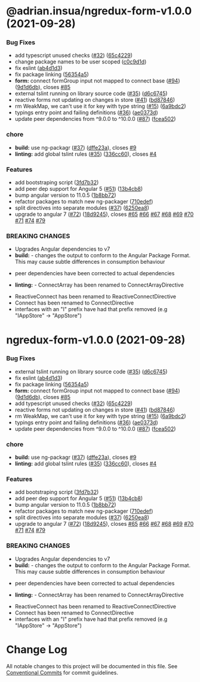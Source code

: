 # @adrian.insua/ngredux-form-v1.0.0 (2021-09-28)


### Bug Fixes

* add typescript unused checks ([#32](https://github.com/AdrianInsua/platform/issues/32)) ([65c4229](https://github.com/AdrianInsua/platform/commit/65c4229313eda49fec3b5da187ae010cc32b3eaa))
* change package names to be user scoped ([c0c9d1d](https://github.com/AdrianInsua/platform/commit/c0c9d1d87bc40078c5da8dd5c3ab2ffab1ccc54a))
* fix eslint ([ab4d1d3](https://github.com/AdrianInsua/platform/commit/ab4d1d335d90ecdba5df3c517fff1eb37719a13f))
* fix package linking ([56354a5](https://github.com/AdrianInsua/platform/commit/56354a51d7af9fa6b231144bdf43b744aec086f4))
* **form:** connect formGroup input not mapped to connect base ([#94](https://github.com/AdrianInsua/platform/issues/94)) ([9d1d6db](https://github.com/AdrianInsua/platform/commit/9d1d6dba87511f35894a467532bd698f5043a58e)), closes [#85](https://github.com/AdrianInsua/platform/issues/85)
* external tslint running on library source code ([#35](https://github.com/AdrianInsua/platform/issues/35)) ([d6c6745](https://github.com/AdrianInsua/platform/commit/d6c674502dd2e1d0f0d1a593e8568765e5c290ab))
* reactive forms not updating on changes in store ([#41](https://github.com/AdrianInsua/platform/issues/41)) ([bd87846](https://github.com/AdrianInsua/platform/commit/bd87846389225a09973c40f71dfd0989da3fcb29))
* rm WeakMap, we can't use it for key with type string ([#15](https://github.com/AdrianInsua/platform/issues/15)) ([6a9bdc2](https://github.com/AdrianInsua/platform/commit/6a9bdc240e5b0e1e7eba9383697fa5f7cf382a43))
* typings entry point and failing definitions ([#36](https://github.com/AdrianInsua/platform/issues/36)) ([ae0373d](https://github.com/AdrianInsua/platform/commit/ae0373d2cdaa9c6a525b195c41dd342c47175a60))
* update peer dependencies from ^9.0.0 to ^10.0.0 ([#87](https://github.com/AdrianInsua/platform/issues/87)) ([fcea502](https://github.com/AdrianInsua/platform/commit/fcea502f44cff441737c51ebf539268c594e9bfa))


### chore

* **build:** use ng-packagr ([#37](https://github.com/AdrianInsua/platform/issues/37)) ([dffe23a](https://github.com/AdrianInsua/platform/commit/dffe23ade3417bdb5f58cecdf760039be771bc92)), closes [#9](https://github.com/AdrianInsua/platform/issues/9)
* **linting:** add global tslint rules ([#35](https://github.com/AdrianInsua/platform/issues/35)) ([336cc60](https://github.com/AdrianInsua/platform/commit/336cc60921119bc5f5c7d22d9a364db93fef244b)), closes [#4](https://github.com/AdrianInsua/platform/issues/4)


### Features

* add bootstraping script ([3fd7b32](https://github.com/AdrianInsua/platform/commit/3fd7b32faf69346e020eb5f991ffba47e445c243))
* add peer dep support for Angular 5 ([#51](https://github.com/AdrianInsua/platform/issues/51)) ([13b4cb8](https://github.com/AdrianInsua/platform/commit/13b4cb828a0f0fd44d8a20cbb0f3259fe7cbaa4d))
* bump angular version to 11.0.5 ([1b8bb72](https://github.com/AdrianInsua/platform/commit/1b8bb72a0fea50c583dc9d943dac5506a2ba0ff4))
* refactor packages to match new ng-packager ([710edef](https://github.com/AdrianInsua/platform/commit/710edefc2d23b0a731254c3af16969331036d94f))
* split directives into separate modules ([#37](https://github.com/AdrianInsua/platform/issues/37)) ([6250ea8](https://github.com/AdrianInsua/platform/commit/6250ea8cbe7dc498a79b34c7f31323e1bef4aaa9))
* upgrade to angular 7 ([#72](https://github.com/AdrianInsua/platform/issues/72)) ([18d9245](https://github.com/AdrianInsua/platform/commit/18d924563618988f949c47b74d567e7c9f75e605)), closes [#65](https://github.com/AdrianInsua/platform/issues/65) [#66](https://github.com/AdrianInsua/platform/issues/66) [#67](https://github.com/AdrianInsua/platform/issues/67) [#68](https://github.com/AdrianInsua/platform/issues/68) [#69](https://github.com/AdrianInsua/platform/issues/69) [#70](https://github.com/AdrianInsua/platform/issues/70) [#71](https://github.com/AdrianInsua/platform/issues/71) [#74](https://github.com/AdrianInsua/platform/issues/74) [#79](https://github.com/AdrianInsua/platform/issues/79)


### BREAKING CHANGES

* Upgrades Angular dependencies to v7
* **build:** - changes the output to conform to the Angular Package Format. This may cause subtle differences in consumption behaviour
- peer dependencies have been corrected to actual dependencies
* **linting:** - ConnectArray has been renamed to ConnectArrayDirective
- ReactiveConnect has been renamed to ReactiveConnectDirective
- Connect has been renamed to ConnectDirective
- interfaces with an "I" prefix have had that prefix removed (e.g "IAppStore" -> "AppStore")

# ngredux-form-v1.0.0 (2021-09-28)


### Bug Fixes

* external tslint running on library source code ([#35](https://github.com/AdrianInsua/platform/issues/35)) ([d6c6745](https://github.com/AdrianInsua/platform/commit/d6c674502dd2e1d0f0d1a593e8568765e5c290ab))
* fix eslint ([ab4d1d3](https://github.com/AdrianInsua/platform/commit/ab4d1d335d90ecdba5df3c517fff1eb37719a13f))
* fix package linking ([56354a5](https://github.com/AdrianInsua/platform/commit/56354a51d7af9fa6b231144bdf43b744aec086f4))
* **form:** connect formGroup input not mapped to connect base ([#94](https://github.com/AdrianInsua/platform/issues/94)) ([9d1d6db](https://github.com/AdrianInsua/platform/commit/9d1d6dba87511f35894a467532bd698f5043a58e)), closes [#85](https://github.com/AdrianInsua/platform/issues/85)
* add typescript unused checks ([#32](https://github.com/AdrianInsua/platform/issues/32)) ([65c4229](https://github.com/AdrianInsua/platform/commit/65c4229313eda49fec3b5da187ae010cc32b3eaa))
* reactive forms not updating on changes in store ([#41](https://github.com/AdrianInsua/platform/issues/41)) ([bd87846](https://github.com/AdrianInsua/platform/commit/bd87846389225a09973c40f71dfd0989da3fcb29))
* rm WeakMap, we can't use it for key with type string ([#15](https://github.com/AdrianInsua/platform/issues/15)) ([6a9bdc2](https://github.com/AdrianInsua/platform/commit/6a9bdc240e5b0e1e7eba9383697fa5f7cf382a43))
* typings entry point and failing definitions ([#36](https://github.com/AdrianInsua/platform/issues/36)) ([ae0373d](https://github.com/AdrianInsua/platform/commit/ae0373d2cdaa9c6a525b195c41dd342c47175a60))
* update peer dependencies from ^9.0.0 to ^10.0.0 ([#87](https://github.com/AdrianInsua/platform/issues/87)) ([fcea502](https://github.com/AdrianInsua/platform/commit/fcea502f44cff441737c51ebf539268c594e9bfa))


### chore

* **build:** use ng-packagr ([#37](https://github.com/AdrianInsua/platform/issues/37)) ([dffe23a](https://github.com/AdrianInsua/platform/commit/dffe23ade3417bdb5f58cecdf760039be771bc92)), closes [#9](https://github.com/AdrianInsua/platform/issues/9)
* **linting:** add global tslint rules ([#35](https://github.com/AdrianInsua/platform/issues/35)) ([336cc60](https://github.com/AdrianInsua/platform/commit/336cc60921119bc5f5c7d22d9a364db93fef244b)), closes [#4](https://github.com/AdrianInsua/platform/issues/4)


### Features

* add bootstraping script ([3fd7b32](https://github.com/AdrianInsua/platform/commit/3fd7b32faf69346e020eb5f991ffba47e445c243))
* add peer dep support for Angular 5 ([#51](https://github.com/AdrianInsua/platform/issues/51)) ([13b4cb8](https://github.com/AdrianInsua/platform/commit/13b4cb828a0f0fd44d8a20cbb0f3259fe7cbaa4d))
* bump angular version to 11.0.5 ([1b8bb72](https://github.com/AdrianInsua/platform/commit/1b8bb72a0fea50c583dc9d943dac5506a2ba0ff4))
* refactor packages to match new ng-packager ([710edef](https://github.com/AdrianInsua/platform/commit/710edefc2d23b0a731254c3af16969331036d94f))
* split directives into separate modules ([#37](https://github.com/AdrianInsua/platform/issues/37)) ([6250ea8](https://github.com/AdrianInsua/platform/commit/6250ea8cbe7dc498a79b34c7f31323e1bef4aaa9))
* upgrade to angular 7 ([#72](https://github.com/AdrianInsua/platform/issues/72)) ([18d9245](https://github.com/AdrianInsua/platform/commit/18d924563618988f949c47b74d567e7c9f75e605)), closes [#65](https://github.com/AdrianInsua/platform/issues/65) [#66](https://github.com/AdrianInsua/platform/issues/66) [#67](https://github.com/AdrianInsua/platform/issues/67) [#68](https://github.com/AdrianInsua/platform/issues/68) [#69](https://github.com/AdrianInsua/platform/issues/69) [#70](https://github.com/AdrianInsua/platform/issues/70) [#71](https://github.com/AdrianInsua/platform/issues/71) [#74](https://github.com/AdrianInsua/platform/issues/74) [#79](https://github.com/AdrianInsua/platform/issues/79)


### BREAKING CHANGES

* Upgrades Angular dependencies to v7
* **build:** - changes the output to conform to the Angular Package Format. This may cause subtle differences in consumption behaviour
- peer dependencies have been corrected to actual dependencies
* **linting:** - ConnectArray has been renamed to ConnectArrayDirective
- ReactiveConnect has been renamed to ReactiveConnectDirective
- Connect has been renamed to ConnectDirective
- interfaces with an "I" prefix have had that prefix removed (e.g "IAppStore" -> "AppStore")

# Change Log

All notable changes to this project will be documented in this file.
See [Conventional Commits](https://conventionalcommits.org) for commit guidelines.
